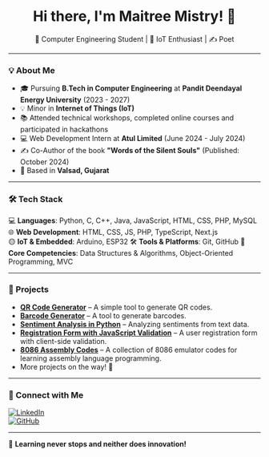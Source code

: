 <h1 align="center">Hi there, I'm Maitree Mistry! 👋</h1>

<p align="center">
  🚀 Computer Engineering Student | 🔗 IoT Enthusiast | ✍️ Poet  
</p>

---

### 💡 About Me
- 🎓 Pursuing **B.Tech in Computer Engineering** at **Pandit Deendayal Energy University** (2023 - 2027)  
- 💡 Minor in **Internet of Things (IoT)**  
- 📚 Attended technical workshops, completed online courses and participated in hackathons  
- 💻 Web Development Intern at **Atul Limited** (June 2024 - July 2024)  
- ✍️ Co-Author of the book **"Words of the Silent Souls"** (Published: October 2024)  
- 📍 Based in **Valsad, Gujarat**

---

### 🛠️ Tech Stack
💻 **Languages**: Python, C, C++, Java, JavaScript, HTML, CSS, PHP, MySQL  
🌐 **Web Development**: HTML, CSS, JS, PHP, TypeScript, Next.js  
🟡 **IoT & Embedded**: Arduino, ESP32
🛠 **Tools & Platforms**: Git, GitHub 
🌟 **Core Competencies**: Data Structures & Algorithms, Object-Oriented Programming, MVC  

---

### 🚀 Projects
- **[QR Code Generator](https://github.com/maitreemistry/qr-code-generator)** – A simple tool to generate QR codes.  
- **[Barcode Generator](https://github.com/maitreemistry/barcode-generator)** – A tool to generate barcodes.  
- **[Sentiment Analysis in Python](https://github.com/maitreemistry/sentiment-analysis-python)** – Analyzing sentiments from text data.  
- **[Registration Form with JavaScript Validation](https://github.com/maitreemistry/registration-form-javascript-validation)** – A user registration form with client-side validation.
- **[8086 Assembly Codes](https://github.com/maitreemistry/example-reference-8086-online-emulator-codes)** – A collection of 8086 emulator codes for learning assembly language programming.    
- More projects on the way! 🚧  

---

### 👮‍️ Connect with Me
[![LinkedIn](https://img.shields.io/badge/LinkedIn-%230077B5.svg?style=for-the-badge&logo=linkedin&logoColor=white)](https://www.linkedin.com/in/maitree-mistry-1927392b8)  
[![GitHub](https://img.shields.io/badge/GitHub-%23121011.svg?style=for-the-badge&logo=github&logoColor=white)](https://github.com/maitreemistry)  

---

🌟 **Learning never stops and neither does innovation!**  
